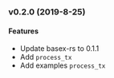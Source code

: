 
<a name="v0.2.0"></a>
### v0.2.0 (2019-8-25)

#### Features
*   Update basex-rs to 0.1.1
*   Add `process_tx`
*   Add examples `process_tx`
